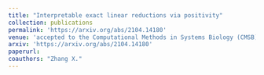 ```yaml
---
title: "Interpretable exact linear reductions via positivity"
collection: publications
permalink: 'https://arxiv.org/abs/2104.14180'
venue: 'accepted to the Computational Methods in Systems Biology (CMSB), 2021'
arxiv: 'https://arxiv.org/abs/2104.14180'
paperurl:
coauthors: "Zhang X."
---
```



